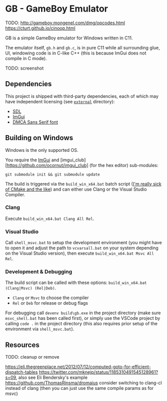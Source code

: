 # GB - GameBoy Emulator

TODO:
http://gameboy.mongenel.com/dmg/opcodes.html
https://cturt.github.io/cinoop.html

GB is a simple GameBoy emulator for Windows written in C11.

The emulator itself, `gb.h` and `gb.c`, is in pure C11 while all surrounding glue, UI, windowing code is in C-like C++ (this is because ImGui does not compile in C mode).

TODO: screenshot

## Dependencies

This project is shipped with third-party dependencies, each of which may have independent licensing (see [`external`](external) directory):

- [SDL](https://libsdl.org/)
- [ImGui](https://github.com/ocornut/imgui)
- [DMCA Sans Serif font](https://typedesign.netlify.app/dmcasansserif.html)

## Building on Windows

Windows is the only supported OS.

You require the [ImGui](https://github.com/ocornut/imgui) and [imgui_club][https://github.com/ocornut/imgui_club] (for the hex editor) sub-modules:

```
git submodule init && git submodule update
```

The build is triggered via the `build_win_x64.bat` batch script ([I'm really sick of CMake and the like](http://www.youtube.com/watch?v=Ee3EtYb8d1o&t=19m45s)) and can either use Clang or the Visual Studio Compiler.

### Clang

Execute `build_win_x64.bat Clang All Rel`.

### Visual Studio

Call `shell_msvc.bat` to setup the development environment (you might have to open it and adjust the path to `vcvarsall.bat` on your system depending on the Visual Studio version), then execute `build_win_x64.bat Msvc All Rel`.

### Development & Debugging

The build script can be called with these options: `build_win_x64.bat (Clang|Msvc) (Rel|Deb)`.

- `Clang` or `Msvc` to choose the compiler
- `Rel` or `Deb` for release or debug flags

For debugging call `devenv build\gb.exe` in the project directory (make sure `msvc_shell.bat` has been called first), or simply use the VSCode project by calling `code .` in the project directory (this also requires prior setup of the environment via `shell_msvc.bat`).

## Resources

TODO: cleanup or remove

https://eli.thegreenplace.net/2012/07/12/computed-goto-for-efficient-dispatch-tables
https://twitter.com/mknejp/status/1185310491545128961?s=09, also see Eli Bendersky's example
https://github.com/ThomasRinsma/dromaius
consider switching to clang-cl instead of clang (then you can just use the same compile params as for msvc)
